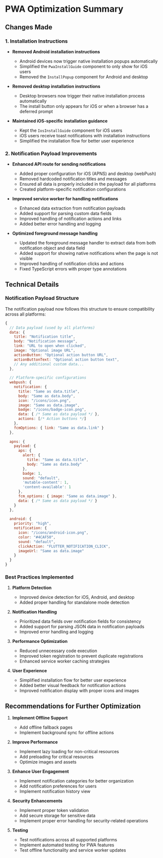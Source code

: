 # PWA Optimization Summary

## Changes Made

### 1. Installation Instructions

- **Removed Android installation instructions**
  - Android devices now trigger native installation popups automatically
  - Simplified the `PwaInstallGuide` component to only show for iOS users
  - Removed the `InstallPopup` component for Android and desktop

- **Removed desktop installation instructions**
  - Desktop browsers now trigger their native installation process automatically
  - The install button only appears for iOS or when a browser has a deferred prompt

- **Maintained iOS-specific installation guidance**
  - Kept the `IosInstallGuide` component for iOS users
  - iOS users receive toast notifications with installation instructions
  - Simplified the installation flow for better user experience

### 2. Notification Payload Improvements

- **Enhanced API route for sending notifications**
  - Added proper configuration for iOS (APNS) and desktop (webPush)
  - Removed hardcoded notification titles and messages
  - Ensured all data is properly included in the payload for all platforms
  - Created platform-specific notification configurations

- **Improved service worker for handling notifications**
  - Enhanced data extraction from notification payloads
  - Added support for parsing custom data fields
  - Improved handling of notification actions and links
  - Added better error handling and logging

- **Optimized foreground message handling**
  - Updated the foreground message handler to extract data from both notification object and data field
  - Added support for showing native notifications when the page is not visible
  - Improved handling of notification clicks and actions
  - Fixed TypeScript errors with proper type annotations

## Technical Details

### Notification Payload Structure

The notification payload now follows this structure to ensure compatibility across all platforms:

```javascript
{
  // Data payload (used by all platforms)
  data: {
    title: "Notification title",
    body: "Notification message",
    link: "URL to open when clicked",
    image: "Optional image URL",
    actionButton: "Optional action button URL",
    actionButtonText: "Optional action button text",
    // Any additional custom data...
  },
  
  // Platform-specific configurations
  webpush: {
    notification: {
      title: "Same as data.title",
      body: "Same as data.body",
      icon: "/icons/icon.png",
      image: "Same as data.image",
      badge: "/icons/badge-icon.png",
      data: { /* Same as data payload */ },
      actions: [/* Action buttons */]
    },
    fcmOptions: { link: "Same as data.link" }
  },
  
  apns: {
    payload: {
      aps: {
        alert: {
          title: "Same as data.title",
          body: "Same as data.body"
        },
        badge: 1,
        sound: "default",
        'mutable-content': 1,
        'content-available': 1
      },
      fcm_options: { image: "Same as data.image" },
      data: { /* Same as data payload */ }
    }
  },
  
  android: {
    priority: "high",
    notification: {
      icon: "/icons/android-icon.png",
      color: "#4CAF50",
      sound: "default",
      clickAction: "FLUTTER_NOTIFICATION_CLICK",
      imageUrl: "Same as data.image"
    }
  }
}
```

### Best Practices Implemented

1. **Platform Detection**
   - Improved device detection for iOS, Android, and desktop
   - Added proper handling for standalone mode detection

2. **Notification Handling**
   - Prioritized data fields over notification fields for consistency
   - Added support for parsing JSON data in notification payloads
   - Improved error handling and logging

3. **Performance Optimization**
   - Reduced unnecessary code execution
   - Improved token registration to prevent duplicate registrations
   - Enhanced service worker caching strategies

4. **User Experience**
   - Simplified installation flow for better user experience
   - Added better visual feedback for notification actions
   - Improved notification display with proper icons and images

## Recommendations for Further Optimization

1. **Implement Offline Support**
   - Add offline fallback pages
   - Implement background sync for offline actions

2. **Improve Performance**
   - Implement lazy loading for non-critical resources
   - Add preloading for critical resources
   - Optimize images and assets

3. **Enhance User Engagement**
   - Implement notification categories for better organization
   - Add notification preferences for users
   - Implement notification history view

4. **Security Enhancements**
   - Implement proper token validation
   - Add secure storage for sensitive data
   - Implement proper error handling for security-related operations

5. **Testing**
   - Test notifications across all supported platforms
   - Implement automated testing for PWA features
   - Test offline functionality and service worker updates
